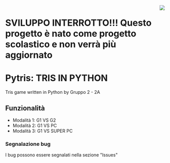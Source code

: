 <img src="http://i.imgur.com/y5qzEot.gif" align="right" />

# SVILUPPO INTERROTTO!!! Questo progetto è nato come progetto scolastico e non verrà più aggiornato

# Pytris: TRIS IN PYTHON
Tris game written in Python by Gruppo 2 - 2A
## Funzionalità
- Modalità 1: G1 VS G2
- Modalità 2: G1 VS PC
- Modalità 3: G1 VS SUPER PC
### Segnalazione bug
I bug possono essere segnalati nella sezione "Issues"

